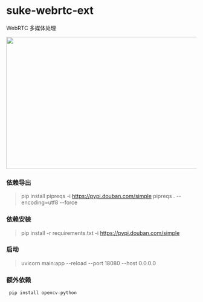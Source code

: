 
# suke-webrtc-ext

WebRTC  多媒体处理

<div>
<img src="./dist/GIF-1677224665612.gif" height="350" width="600" />
</div>

### 依赖导出

> pip install pipreqs -i https://pypi.douban.com/simple
> pipreqs . --encoding=utf8 --force

### 依赖安装

> pip install -r requirements.txt -i https://pypi.douban.com/simple

### 启动

>  uvicorn main:app --reload --port 18080 --host 0.0.0.0



### 额外依赖

```python
 pip install opencv-python
```